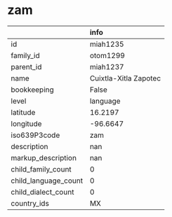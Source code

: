 # zam
|                      | info                  |
|:---------------------|:----------------------|
| id                   | miah1235              |
| family_id            | otom1299              |
| parent_id            | miah1237              |
| name                 | Cuixtla-Xitla Zapotec |
| bookkeeping          | False                 |
| level                | language              |
| latitude             | 16.2197               |
| longitude            | -96.6647              |
| iso639P3code         | zam                   |
| description          | nan                   |
| markup_description   | nan                   |
| child_family_count   | 0                     |
| child_language_count | 0                     |
| child_dialect_count  | 0                     |
| country_ids          | MX                    |